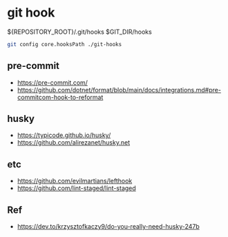 # git hook

${REPOSITORY_ROOT}/.git/hooks
$GIT_DIR/hooks

``` sh
git config core.hooksPath ./git-hooks
```

## pre-commit

- <https://pre-commit.com/>
- <https://github.com/dotnet/format/blob/main/docs/integrations.md#pre-commitcom-hook-to-reformat>



## husky

- <https://typicode.github.io/husky/>
- <https://github.com/alirezanet/husky.net>

## etc

- <https://github.com/evilmartians/lefthook>
- <https://github.com/lint-staged/lint-staged>

## Ref

- <https://dev.to/krzysztofkaczy9/do-you-really-need-husky-247b>